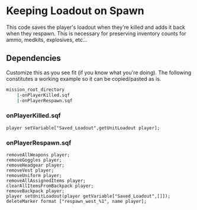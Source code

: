 # Keeping Loadout on Spawn

This code saves the player's loadout when they're killed and adds it back when they respawn.  This is necessary for preserving inventory counts for ammo, medkits, explosives, etc...

## Dependencies  
Customize this as you see fit (if you know what you're doing).  The following constitutes a working example so it can be copied/pasted as is.
```bash
mission_root_directory
    |-onPlayerKilled.sqf
    |-onPlayerRespawn.sqf
```

### onPlayerKilled.sqf
```SQF
player setVariable["Saved_Loadout",getUnitLoadout player];
```

### onPlayerRespawn.sqf
```SQF
removeAllWeapons player;
removeGoggles player;
removeHeadgear player;
removeVest player;
removeUniform player;
removeAllAssignedItems player;
clearAllItemsFromBackpack player;
removeBackpack player;
player setUnitLoadout(player getVariable["Saved_Loadout",[]]);
deleteMarker format ["respawn_west_%1", name player];
```